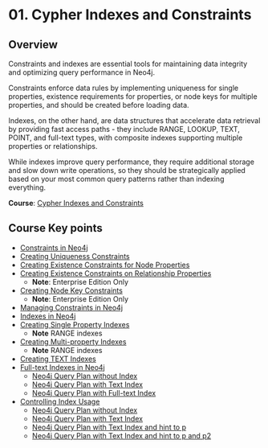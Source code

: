 # 01. Cypher Indexes and Constraints

## Overview

Constraints and indexes are essential tools for maintaining data integrity and optimizing query performance in Neo4j. 

Constraints enforce data rules by implementing uniqueness for single properties, existence requirements for properties, or node keys for multiple properties, and should be created before loading data. 

Indexes, on the other hand, are data structures that accelerate data retrieval by providing fast access paths - they include RANGE, LOOKUP, TEXT, POINT, and full-text types, with composite indexes supporting multiple properties or relationships. 

While indexes improve query performance, they require additional storage and slow down write operations, so they should be strategically applied based on your most common query patterns rather than indexing everything.

**Course**: [Cypher Indexes and Constraints](https://graphacademy.neo4j.com/courses/cypher-indexes-constraints/?category=intermediate)

## Course Key points
- [Constraints in Neo4j](https://graphacademy.neo4j.com/courses/cypher-indexes-constraints/2-constraints/01-constraint-overview/)
- [Creating Uniqueness Constraints](https://graphacademy.neo4j.com/courses/cypher-indexes-constraints/2-constraints/02-uniqueness-constraint-node/)
- [Creating Existence Constraints for Node Properties](https://graphacademy.neo4j.com/courses/cypher-indexes-constraints/2-constraints/04-exist-node-property/)
- [Creating Existence Constraints on Relationship Properties](https://graphacademy.neo4j.com/courses/cypher-indexes-constraints/2-constraints/06-exist-rel-property/)
    - **Note**: Enterprise Edition Only
- [Creating Node Key Constraints](https://graphacademy.neo4j.com/courses/cypher-indexes-constraints/2-constraints/08-node-key/)
    - **Note**: Enterprise Edition Only
- [Managing Constraints in Neo4j](https://graphacademy.neo4j.com/courses/cypher-indexes-constraints/2-constraints/10-manage-constraints/)
- [Indexes in Neo4j](https://graphacademy.neo4j.com/courses/cypher-indexes-constraints/3-indexes/01-index-overview/)
- [Creating Single Property Indexes](https://graphacademy.neo4j.com/courses/cypher-indexes-constraints/3-indexes/02-create-index/)
    - **Note** RANGE indexes
- [Creating Multi-property Indexes](https://graphacademy.neo4j.com/courses/cypher-indexes-constraints/3-indexes/05-composite-index/)
    - **Note** RANGE indexes
- [Creating TEXT Indexes](https://graphacademy.neo4j.com/courses/cypher-indexes-constraints/3-indexes/07-text-index/)
- [Full-text Indexes in Neo4j](https://graphacademy.neo4j.com/courses/cypher-indexes-constraints/4-full-text/01-overview/)
    - [Neo4j Query Plan without Index](../../assets/img/full-text-test/neo4j_query_plan_2025-8-3.png)
    - [Neo4j Query Plan with Text Index](../../assets/img/full-text-test/neo4j_query_plan_2025-8-3-(1).png)
    - [Neo4j Query Plan with Full-text Index](../../assets/img/full-text-test/neo4j_query_plan_2025-8-3-(2).png) 
- [Controlling Index Usage](https://graphacademy.neo4j.com/courses/cypher-indexes-constraints/5-index-usage/01-control-usage/)
    - [Neo4j Query Plan without Index](../../assets/img/index-hint/neo4j_query_plan_2025-8-3.png)
    - [Neo4j Query Plan with Text Index](../../assets/img/index-hint/neo4j_query_plan_2025-8-3-(1).png)
    - [Neo4j Query Plan with Text Index and hint to p](../../assets/img/index-hint/neo4j_query_plan_2025-8-3-(2).png) 
    - [Neo4j Query Plan with Text Index and hint to p and p2](../../assets/img/index-hint/neo4j_query_plan_2025-8-3-(3).png) 